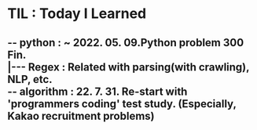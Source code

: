 # TIL : Today I Learned
-- python :  ~ 2022. 05. 09.Python problem 300 Fin. 
<br> |--- Regex : Related with parsing(with crawling), NLP, etc.
<br> -- algorithm : 22. 7. 31. Re-start with 'programmers coding' test study. (Especially, Kakao recruitment problems)
-

